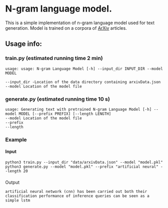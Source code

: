 # N-gram language model.
This is a simple implementation of n-gram language model used for text generation. 
Model is trained on a corpora of [ArXiv](https://arxiv.org/) articles. 
## Usage info:
### train.py (estimated running time 2 min)
```
usage: usage: N-gram Language Model [-h] --input_dir INPUT_DIR --model MODEL

--input_dir -Location of the data directory containing arxivData.json
--model Location of the model file 
```
### generate.py (estimated running time 10 s)
```
usage: Generating text with pretrained N-gram Language Model [-h] --model MODEL [--prefix PREFIX] [--length LENGTH]
--model Location of the model file
--prefix  
--length  
```


### Example
#### Input
```
python3 train.py --input_dir "data/arxivData.json" --model "model.pkl"
python3 generate.py --model "model.pkl" --prefix "artificial neural" --length 20
```
#### 
Output
```
artificial neural network (cnn) has been carried out both their classification performance of inference queries can be seen as a simple lstm
```
